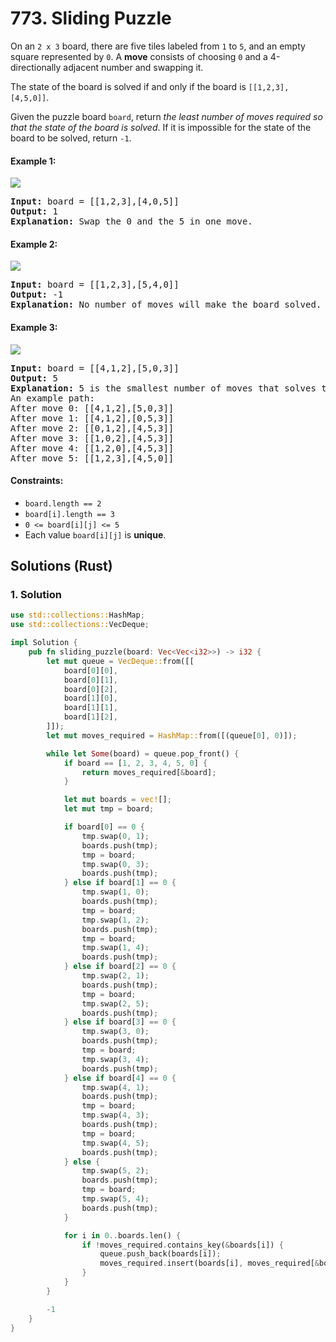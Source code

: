# 773. Sliding Puzzle
On an `2 x 3` board, there are five tiles labeled from `1` to `5`, and an empty square represented by `0`. A **move** consists of choosing `0` and a 4-directionally adjacent number and swapping it.

The state of the board is solved if and only if the board is `[[1,2,3],[4,5,0]]`.

Given the puzzle board `board`, return *the least number of moves required so that the state of the board is solved*. If it is impossible for the state of the board to be solved, return `-1`.

#### Example 1:
![](https://assets.leetcode.com/uploads/2021/06/29/slide1-grid.jpg)
<pre>
<strong>Input:</strong> board = [[1,2,3],[4,0,5]]
<strong>Output:</strong> 1
<strong>Explanation:</strong> Swap the 0 and the 5 in one move.
</pre>

#### Example 2:
![](https://assets.leetcode.com/uploads/2021/06/29/slide2-grid.jpg)
<pre>
<strong>Input:</strong> board = [[1,2,3],[5,4,0]]
<strong>Output:</strong> -1
<strong>Explanation:</strong> No number of moves will make the board solved.
</pre>

#### Example 3:
![](https://assets.leetcode.com/uploads/2021/06/29/slide3-grid.jpg)
<pre>
<strong>Input:</strong> board = [[4,1,2],[5,0,3]]
<strong>Output:</strong> 5
<strong>Explanation:</strong> 5 is the smallest number of moves that solves the board.
An example path:
After move 0: [[4,1,2],[5,0,3]]
After move 1: [[4,1,2],[0,5,3]]
After move 2: [[0,1,2],[4,5,3]]
After move 3: [[1,0,2],[4,5,3]]
After move 4: [[1,2,0],[4,5,3]]
After move 5: [[1,2,3],[4,5,0]]
</pre>

#### Constraints:
* `board.length == 2`
* `board[i].length == 3`
* `0 <= board[i][j] <= 5`
* Each value `board[i][j]` is **unique**.

## Solutions (Rust)

### 1. Solution
```Rust
use std::collections::HashMap;
use std::collections::VecDeque;

impl Solution {
    pub fn sliding_puzzle(board: Vec<Vec<i32>>) -> i32 {
        let mut queue = VecDeque::from([[
            board[0][0],
            board[0][1],
            board[0][2],
            board[1][0],
            board[1][1],
            board[1][2],
        ]]);
        let mut moves_required = HashMap::from([(queue[0], 0)]);

        while let Some(board) = queue.pop_front() {
            if board == [1, 2, 3, 4, 5, 0] {
                return moves_required[&board];
            }

            let mut boards = vec![];
            let mut tmp = board;

            if board[0] == 0 {
                tmp.swap(0, 1);
                boards.push(tmp);
                tmp = board;
                tmp.swap(0, 3);
                boards.push(tmp);
            } else if board[1] == 0 {
                tmp.swap(1, 0);
                boards.push(tmp);
                tmp = board;
                tmp.swap(1, 2);
                boards.push(tmp);
                tmp = board;
                tmp.swap(1, 4);
                boards.push(tmp);
            } else if board[2] == 0 {
                tmp.swap(2, 1);
                boards.push(tmp);
                tmp = board;
                tmp.swap(2, 5);
                boards.push(tmp);
            } else if board[3] == 0 {
                tmp.swap(3, 0);
                boards.push(tmp);
                tmp = board;
                tmp.swap(3, 4);
                boards.push(tmp);
            } else if board[4] == 0 {
                tmp.swap(4, 1);
                boards.push(tmp);
                tmp = board;
                tmp.swap(4, 3);
                boards.push(tmp);
                tmp = board;
                tmp.swap(4, 5);
                boards.push(tmp);
            } else {
                tmp.swap(5, 2);
                boards.push(tmp);
                tmp = board;
                tmp.swap(5, 4);
                boards.push(tmp);
            }

            for i in 0..boards.len() {
                if !moves_required.contains_key(&boards[i]) {
                    queue.push_back(boards[i]);
                    moves_required.insert(boards[i], moves_required[&board] + 1);
                }
            }
        }

        -1
    }
}
```
